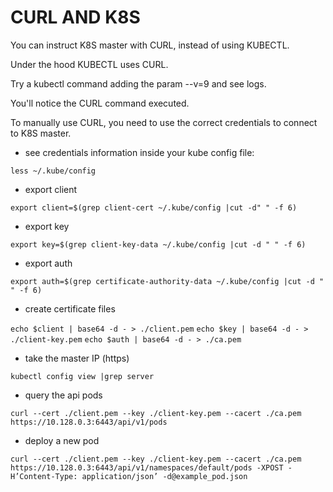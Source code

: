 # CURL AND K8S

You can instruct K8S master with CURL, instead of using KUBECTL. 

Under the hood KUBECTL uses CURL.

Try a kubectl command adding the param --v=9 and see logs.

You'll notice the CURL command executed.

To manually use CURL, you need to use the correct credentials to connect to K8S master.

* see credentials information inside your kube config file:

`less ~/.kube/config`

* export client

`export client=$(grep client-cert ~/.kube/config |cut -d" " -f 6)`

* export key

`export key=$(grep client-key-data ~/.kube/config |cut -d " " -f 6)`

* export auth

`export auth=$(grep certificate-authority-data ~/.kube/config |cut -d " " -f 6)`

* create certificate files

`echo $client | base64 -d - > ./client.pem`
`echo $key | base64 -d - > ./client-key.pem`
`echo $auth | base64 -d - > ./ca.pem`

* take the master IP (https)

`kubectl config view |grep server`

* query the api pods

`curl --cert ./client.pem --key ./client-key.pem --cacert ./ca.pem https://10.128.0.3:6443/api/v1/pods`

* deploy a new pod

`curl --cert ./client.pem --key ./client-key.pem --cacert ./ca.pem https://10.128.0.3:6443/api/v1/namespaces/default/pods -XPOST -H’Content-Type: application/json’ -d@example_pod.json`
